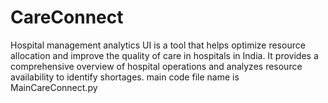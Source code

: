 # CareConnect
Hospital management analytics UI is a tool that helps optimize resource allocation and improve the quality of care in hospitals in India. It provides a comprehensive overview of hospital operations and analyzes resource availability to identify shortages.
main code file name is MainCareConnect.py
